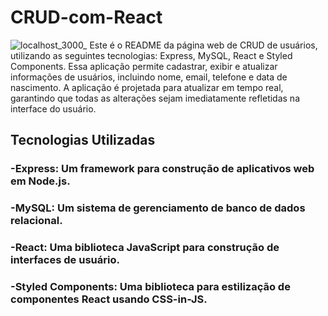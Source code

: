 # CRUD-com-React
![localhost_3000_](https://github.com/Linolonil/CRUD-com-React/assets/109708821/5b58b5fa-cb52-4414-8376-e57c12d8d60d)
Este é o README da página web de CRUD de usuários, utilizando as seguintes tecnologias: Express, MySQL, React e Styled Components. Essa aplicação permite cadastrar, exibir e atualizar informações de usuários, incluindo nome, email, telefone e data de nascimento. A aplicação é projetada para atualizar em tempo real, garantindo que todas as alterações sejam imediatamente refletidas na interface do usuário.

## Tecnologias Utilizadas
### -Express: Um framework para construção de aplicativos web em Node.js.

### -MySQL: Um sistema de gerenciamento de banco de dados relacional.

### -React: Uma biblioteca JavaScript para construção de interfaces de usuário.

### -Styled Components: Uma biblioteca para estilização de componentes React usando CSS-in-JS.
